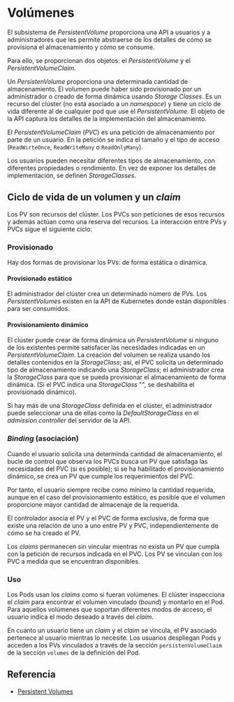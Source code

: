# Volúmenes

El subsistema de *PersistentVolume* proporciona una API a usuarios y a administradores que les permite abstraerse de los detalles de cómo se provisiona el almacenamiento y cómo se consume.

Para ello, se proporcionan dos objetos: el *PersistentVolume* y el *PersistentVolumeClaim*.

Un *PersistenVolume* proporciona una determinada cantidad de almacenamiento. El volumen puede haber sido provisionado por un administrador o creado de forma dinámica usando *Storage Classes*. Es un recurso del clúster (no está asociado a un *namespace*) y tiene un ciclo de vida diferente al de cualquier pod que use el *PersistentVolume*. El objeto de la API captura los detalles de la implementación del almacenamiento.

El *PersistentVolumeClaim* (*PVC*) es una petición de almacenamiento por parte de un usuario. En la petición se indica el tamaño y el tipo de acceso  (`ReadWirteOnce`, `ReadWriteMany` o `ReadOnlyMany`).

Los usuarios pueden necesitar diferentes tipos de almacenamiento, con diferentes propiedades o rendimiento. En vez de exponer los detalles de implementación, se definen *StorageClasses*.

## Ciclo de vida de un volumen y un *claim*

Los PV son recursos del clúster. Los PVCs son peticiones de esos recursos y además actúan como una reserva del recursos. La interacción entre PVs y PVCs sigue el siguiente ciclo:

### Provisionado

Hay dos formas de provisionar los PVs: de forma estática o dinámica.

#### Provisionado estático

El administrador del clúster crea un determinado número de PVs. Los *PersistentVolume*s existen en la API de Kubernetes donde están disponibles para ser consumidos.

#### Provisionamiento dinámico

El clúster puede crear de forma dinámica un *PersistentVolume* si ninguno de los existentes permite satisfacer las necesidades indicadas en un *PersistentVolumeClaim*. La creación del volumen se realiza usando los detalles contenidos en la *StorageClass*; así, el PVC solicita un determinado tipo de almacenamiento indicando una *StorageClass*; el administrador crea la *StorageClass* para que se pueda provisionar el almacenamiento de forma dinámica. (Si el PVC indica una *StorageClass* "", se deshabilita el provisionado dinámico).

Si hay más de una *StorageClass* definida en el clúster, el administrador puede seleccionar una de ellas como la *DefaultStorageClass* en el *admission controller* del servidor de la API.

### *Binding* (asociación)

Cuando el usuario solicita una determinda cantidad de almacenamiento, el bucle de control que observa los PVCs busca un PV que satisfaga las necesidades del PVC (si es posible); si se ha habilitado el provisionamiento dinámico, se crea un PV que cumple los requerimientos del PVC.

Por tanto, el usuario siempre recibe como mínimo la cantidad requerida, aunque en el caso del provisionamiento estático, es posible que el volumen proporcione mayor cantidad de almacenaje de la requerida.

El controlador asocia el PV y el PVC de forma exclusiva, de forma que existe una relación de uno a uno entre PV y PVC, independientemente de cómo se ha creado el PV.

Los *claims* permanecen sin vincular mientras no exista un PV que cumpla con la petición de recursos indicada en el PVC. Los PV se vinculan con los PVC a medida que se encuentran disponibles.

### Uso

Los Pods usan los *claims* como si fueran volúmenes. El clúster inspecciona el *claim* para encontrar el volumen vinculado (*bound*) y montarlo en el Pod. Para aquellos volúmenes que soportan diferentes modos de acceso, el usuario indica el modo deseado a través del *claim*.

En cuanto un usuario tiene un *claim* y el *claim* se vincula, el PV asociado pertenece al usuario mientras lo necesite. Los usuarios despliegan Pods y acceden a los PVs vinculados a través de la sección `persistenVolumeClaim` de la sección `volumes` de la definición del Pod.

## Referencia

- [Persistent Volumes](https://kubernetes.io/docs/concepts/storage/persistent-volumes/)
